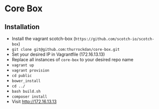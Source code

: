 # Core Box

## Installation

* Install the vagrant scotch-box (`https://github.com/scotch-io/scotch-box`)
* `git clone git@github.com:thurrockdan/core-box.git`
* Set your desired IP in Vagrantfile (172.16.13.13)
* Replace all instances of `core-box` to your desired repo name
* `vagrant up`
* `vagrant provision`
* `cd public`
* `bower_install`
* `cd ../`
* `bash build.sh`
* `composer install`
* Visit http://172.16.13.13 
